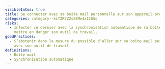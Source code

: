 ```yaml
---
visibleInCms: true
title: Se connecter avec sa boîte mail personnelle sur son appareil professionnel.
categories: category--kiTZR7ZZs8EMe4z11DSq
risks:
  - Infecter ce dernier avec la synchronisation automatique de sa boîte mail et
    mettre en danger son outil de travail.
goodPractices:
  - S’abstenir dans la mesure du possible d’aller sur sa boîte mail personnelle
    avec son outil de travail.
definitions:
  - Boîte mail
  - Synchronisation automatique
---
```

